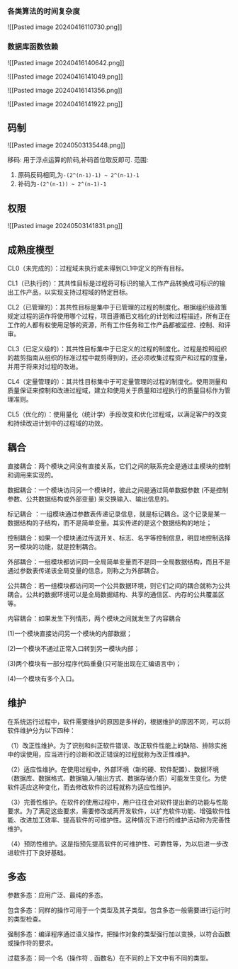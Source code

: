 ### 各类算法的时间复杂度

![[Pasted image 20240416110730.png]]


### 数据库函数依赖

![[Pasted image 20240416140642.png]]

![[Pasted image 20240416141049.png]]


![[Pasted image 20240416141356.png]]


![[Pasted image 20240416141922.png]]


## 码制

![[Pasted image 20240503135448.png]]

移码: 用于浮点运算的阶码,补码首位取反即可. 
范围: 
1. 原码反码相同,为`-(2^(n-1)-1) ~ 2^(n-1)-1`
2. 补码为`-(2^(n-1)) ~ 2^(n-1)-1`

## 权限

![[Pasted image 20240503141831.png]]


## 成熟度模型

CL0（未完成的）：过程域未执行或未得到CL1中定义的所有目标。

CL1（已执行的）：其共性目标是过程将可标识的输入工作产品转换成可标识的输出工作产品，以实现支持过程域的特定目标。

CL2（已管理的）：其共性目标是集中于已管理的过程的制度化。根据组织级政策规定过程的运作将使用哪个过程，项目遵循已文档化的计划和过程描述，所有正在工作的人都有权使用足够的资源，所有工作任务和工作产品都被监控、控制、和评审。

CL3（已定义级的）：其共性目标集中于已定义的过程的制度化。过程是按照组织的裁剪指南从组织的标准过程中裁剪得到的，还必须收集过程资产和过程的度量，并用于将来对过程的改进。

CL4（定量管理的）：其共性目标集中于可定量管理的过程的制度化。使用测量和质量保证来控制和改进过程域，建立和使用关于质量和过程执行的质量目标作为管理准则。

CL5（优化的）：使用量化（统计学）手段改变和优化过程域，以满足客户的改变和持续改进计划中的过程域的功效。


## 耦合

直接耦合：两个模块之间没有直接关系，它们之间的联系完全是通过主模块的控制和调用来实现的。

数据耦合：一个模块访问另一个模块时，彼此之间是通过简单数据参数 (不是控制参数、公共数据结构或外部变量) 来交换输入、输出信息的。

标记耦合 ：一组模块通过参数表传递记录信息，就是标记耦合。这个记录是某一数据结构的子结构，而不是简单变量。其实传递的是这个数据结构的地址；

控制耦合：如果一个模块通过传送开关、标志、名字等控制信息，明显地控制选择另一模块的功能，就是控制耦合。

外部耦合：一组模块都访问同一全局简单变量而不是同一全局数据结构，而且不是通过参数表传递该全局变量的信息，则称之为外部耦合。

公共耦合：若一组模块都访问同一个公共数据环境，则它们之间的耦合就称为公共耦合。公共的数据环境可以是全局数据结构、共享的通信区、内存的公共覆盖区等。

内容耦合：如果发生下列情形，两个模块之间就发生了内容耦合

(1)一个模块直接访问另一个模块的内部数据；

(2)一个模块不通过正常入口转到另一模块内部；

(3)两个模块有一部分程序代码重叠(只可能出现在汇编语言中)；

(4)一个模块有多个入口。



## 维护

在系统运行过程中，软件需要维护的原因是多样的，根据维护的原因不同，可以将软件维护分为以下四种：

（1）改正性维护。为了识别和纠正软件错误、改正软件性能上的缺陷、排除实施中的误使用，应当进行的诊断和改正错误的过程就称为改正性维护。

（2）适应性维护。在使用过程中，外部环境（新的硬、软件配置）、数据环境（数据库、数据格式、数据输入/输出方式、数据存储介质）可能发生变化。为使软件适应这种变化，而去修改软件的过程就称为适应性维护。

（3）完善性维护。在软件的使用过程中，用户往往会对软件提出新的功能与性能要求。为了满足这些要求，需要修改或再开发软件，以扩充软件功能、增强软件性能、改进加工效率、提高软件的可维护性。这种情况下进行的维护活动称为完善性维护。

（4）预防性维护。这是指预先提高软件的可维护性、可靠性等，为以后进一步改进软件打下良好基础。


## 多态

参数多态：应用广泛、最纯的多态。

包含多态：同样的操作可用于一个类型及其子类型。包含多态一般需要进行运行时的类型检查。

强制多态：编译程序通过语义操作，把操作对象的类型强行加以变换，以符合函数或操作符的要求。

过载多态：同一个名（操作符﹑函数名）在不同的上下文中有不同的类型。













